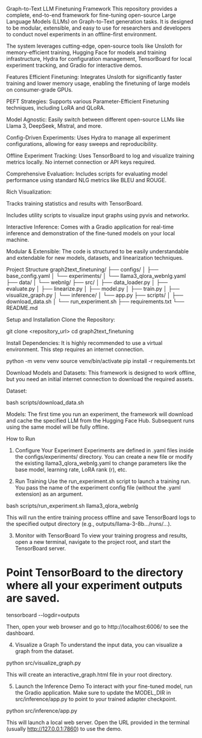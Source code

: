 Graph-to-Text LLM Finetuning Framework 
This repository provides a complete, end-to-end framework for fine-tuning open-source Large Language Models (LLMs) on Graph-to-Text generation tasks. It is designed to be modular, extensible, and easy to use for researchers and developers to conduct novel experiments in an offline-first environment.

The system leverages cutting-edge, open-source tools like Unsloth for memory-efficient training, Hugging Face for models and training infrastructure, Hydra for configuration management, TensorBoard for local experiment tracking, and Gradio for interactive demos.

Features
Efficient Finetuning: Integrates Unsloth for significantly faster training and lower memory usage, enabling the finetuning of large models on consumer-grade GPUs.

PEFT Strategies: Supports various Parameter-Efficient Finetuning techniques, including LoRA and QLoRA.

Model Agnostic: Easily switch between different open-source LLMs like Llama 3, DeepSeek, Mistral, and more.

Config-Driven Experiments: Uses Hydra to manage all experiment configurations, allowing for easy sweeps and reproducibility.

Offline Experiment Tracking: Uses TensorBoard to log and visualize training metrics locally. No internet connection or API keys required.

Comprehensive Evaluation: Includes scripts for evaluating model performance using standard NLG metrics like BLEU and ROUGE.

Rich Visualization:

Tracks training statistics and results with TensorBoard.

Includes utility scripts to visualize input graphs using pyvis and networkx.

Interactive Inference: Comes with a Gradio application for real-time inference and demonstration of the fine-tuned models on your local machine.

Modular & Extensible: The code is structured to be easily understandable and extendable for new models, datasets, and linearization techniques.

Project Structure
graph2text_finetuning/
├── configs/
│   ├── base_config.yaml
│   └── experiments/
│       └── llama3_qlora_webnlg.yaml
├── data/
│   └── webnlg/
├── src/
│   ├── data_loader.py
│   ├── evaluate.py
│   ├── linearize.py
│   ├── model.py
│   ├── train.py
│   ├── visualize_graph.py
│   └── inference/
│       └── app.py
├── scripts/
│   ├── download_data.sh
│   └── run_experiment.sh
├── requirements.txt
└── README.md

Setup and Installation
Clone the Repository:

git clone <repository_url>
cd graph2text_finetuning

Install Dependencies:
It is highly recommended to use a virtual environment. This step requires an internet connection.

python -m venv venv
source venv/bin/activate
pip install -r requirements.txt

Download Models and Datasets:
This framework is designed to work offline, but you need an initial internet connection to download the required assets.

Dataset:

bash scripts/download_data.sh

Models: The first time you run an experiment, the framework will download and cache the specified LLM from the Hugging Face Hub. Subsequent runs using the same model will be fully offline.

How to Run
1. Configure Your Experiment
Experiments are defined in .yaml files inside the configs/experiments/ directory. You can create a new file or modify the existing llama3_qlora_webnlg.yaml to change parameters like the base model, learning rate, LoRA rank (r), etc.

2. Run Training
Use the run_experiment.sh script to launch a training run. You pass the name of the experiment config file (without the .yaml extension) as an argument.

bash scripts/run_experiment.sh llama3_qlora_webnlg

This will run the entire training process offline and save TensorBoard logs to the specified output directory (e.g., outputs/llama-3-8b.../runs/...).

3. Monitor with TensorBoard
To view your training progress and results, open a new terminal, navigate to the project root, and start the TensorBoard server.

# Point TensorBoard to the directory where all your experiment outputs are saved.
tensorboard --logdir=outputs

Then, open your web browser and go to http://localhost:6006/ to see the dashboard.

4. Visualize a Graph
To understand the input data, you can visualize a graph from the dataset.

python src/visualize_graph.py

This will create an interactive_graph.html file in your root directory.

5. Launch the Inference Demo
To interact with your fine-tuned model, run the Gradio application. Make sure to update the MODEL_DIR in src/inference/app.py to point to your trained adapter checkpoint.

python src/inference/app.py

This will launch a local web server. Open the URL provided in the terminal (usually http://127.0.0.1:7860) to use the demo.
